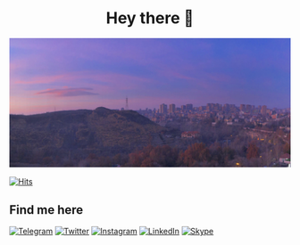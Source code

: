 <h1 align="center">Hey there 👋</h1>

![Yerevan DA Office View](IMG_1825.jpg)


[![Hits](https://hits.seeyoufarm.com/api/count/incr/badge.svg?url=https%3A%2F%2Fgithub.com%2Fhenryh9n%2Fhenryh9n&count_bg=%231BA9BA&title_bg=%23555555&icon=&icon_color=%23E7E7E7&title=Profile+Hits&edge_flat=true)](https://github.com/MartirosyanLevon)

## Find me here
[![Telegram](https://img.shields.io/badge/Telegram-2CA5E0?style=for-the-badge&logo=telegram&logoColor=white)](https://t.me/levonMartirosyan)
[![Twitter](https://img.shields.io/badge/Twitter-1DA1F2?style=for-the-badge&logo=twitter&logoColor=white)](https://twitter.com/Levon92055531)
[![Instagram](https://img.shields.io/badge/Instagram-5851db?style=for-the-badge&logo=Instagram&logoColor=white)](https://www.instagram.com/mr.lmartirosyan/)
[![LinkedIn](https://img.shields.io/badge/LinkedIn-2867b2?style=for-the-badge&logo=LinkedIn&logoColor=white)](https://www.linkedin.com/in/levon-martirosyan-47b273161/)
[![Skype](https://img.shields.io/badge/Skype-00aff0?style=for-the-badge&logo=Skype&logoColor=white)](https://secure.skype.com/portal/overview)
